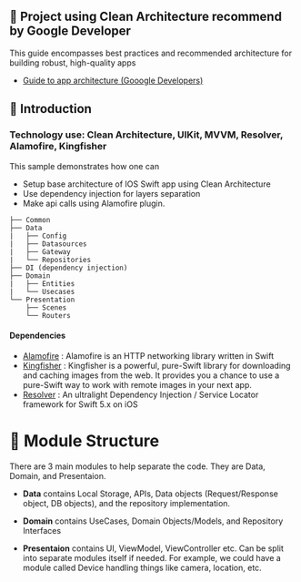 ## 🚀 Project using Clean Architecture recommend by Google Developer
This guide encompasses best practices and recommended architecture for building robust, high-quality apps
- [Guide to app architecture (Gooogle Developers)](https://developer.android.com/topic/architecture?continue=https%3A%2F%2Fdeveloper.android.com%2Fcourses%2Fpathways%2Fandroid-architecture%3Fhl%3Dvi%23article-https%3A%2F%2Fdeveloper.android.com%2Ftopic%2Farchitecture)
## 🚀 Introduction
### Technology use: Clean Architecture, UIKit, MVVM, Resolver, Alamofire, Kingfisher
This sample demonstrates how one can

- Setup base architecture of IOS Swift app using Clean Architecture
- Use dependency injection for layers separation
- Make api calls using Alamofire plugin.

```
├── Common
├── Data
|   ├── Config
|   ├── Datasources
|   ├── Gateway
|   └── Repositories
├── DI (dependency injection)
├── Domain 
|   ├── Entities
|   └── Usecases
└── Presentation
    ├── Scenes
    └── Routers
```

#### Dependencies
- [Alamofire](https://github.com/Alamofire/Alamofire) : Alamofire is an HTTP networking library written in Swift
- [Kingfisher](https://github.com/onevcat/Kingfisher) : Kingfisher is a powerful, pure-Swift library for downloading and caching images from the web. It provides you a chance to use a pure-Swift way to work with remote images in your next app.
- [Resolver](https://github.com/onevcat/Kingfisher) : An ultralight Dependency Injection / Service Locator framework for Swift 5.x on iOS

# 🚀 Module Structure
There are 3 main modules to help separate the code. They are Data, Domain, and Presentaion.

- **Data** contains Local Storage, APIs, Data objects (Request/Response object, DB objects), and the repository implementation.

- **Domain** contains UseCases, Domain Objects/Models, and Repository Interfaces

- **Presentaion** contains UI, ViewModel, ViewController etc. Can be split into separate modules itself if needed. For example, we could have a module called Device handling things like camera, location, etc.
